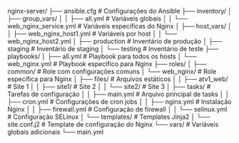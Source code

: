 nginx-server/
├── ansible.cfg                     # Configurações do Ansible
├── inventory/
│   ├── group_vars/
│   │   ├── all.yml                 # Variáveis globais
│   │   └── web_nginx_service.yml   # Variáveis específicas do Nginx
│   ├── host_vars/
│   │   ├── web_nginx_host1.yml     # Variáveis por host
│   │   └── web_nginx_host2.yml
│   ├── production                  # Inventário de produção
│   ├── staging                     # Inventário de staging
│   └── testing                     # Inventário de teste
├── playbooks/
│   ├── all.yml                     # Playbook para todos os hosts
│   └── web_nginx.yml               # Playbook específico para Nginx
├── roles/
│   ├── common/                     # Role com configurações comuns
│   └── web_nginx/                  # Role específica para Nginx
│       ├── files/                    # Arquivos estáticos
│       │   ├── atv1_web/               # Site 1
│       │   ├── site1/                  # Site 2
│       │   └── site2/                  # Site 3
│       ├── tasks/                    # Tarefas de configuração
│       │   ├── main.yml                # Arquivo principal de tasks
│       │   ├── cron.yml                # Configurações de cron jobs
│       │   ├── nginx.yml               # Instalação Nginx
│       │   ├── firewall.yml            # Configuração de firewall
│       │   └── selinux.yml             # Configuração SELinux
│       └── templates/                # Templates Jinja2
│           └── site.conf.j2            # Template de configuração do Nginx
└── vars/                           # Variáveis globais adicionais
    └── main.yml
